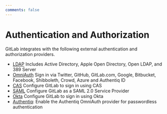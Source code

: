```yaml
---
comments: false
---
```


# Authentication and Authorization

GitLab integrates with the following external authentication and authorization
providers.

- [LDAP](ldap.md) Includes Active Directory, Apple Open Directory, Open LDAP,
  and 389 Server
- [OmniAuth](../../integration/omniauth.md) Sign in via Twitter, GitHub, GitLab.com, Google,
  Bitbucket, Facebook, Shibboleth, Crowd, Azure and Authentiq ID
- [CAS](../../integration/cas.md) Configure GitLab to sign in using CAS
- [SAML](../../integration/saml.md) Configure GitLab as a SAML 2.0 Service Provider
- [Okta](okta.md) Configure GitLab to sign in using Okta
- [Authentiq](authentiq.md): Enable the Authentiq OmniAuth provider for passwordless authentication

